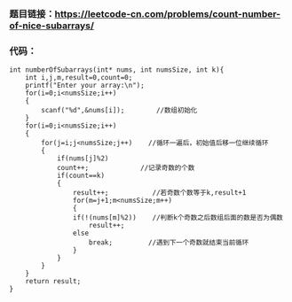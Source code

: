 ### 题目链接：https://leetcode-cn.com/problems/count-number-of-nice-subarrays/
### 代码：
    int numberOfSubarrays(int* nums, int numsSize, int k){
        int i,j,m,result=0,count=0;
        printf("Enter your array:\n");
        for(i=0;i<numsSize;i++)
        {
            scanf("%d",&nums[i]);        //数组初始化
        }
        for(i=0;i<numsSize;i++)          
        {
            for(j=i;j<numsSize;j++)    //循环一遍后，初始值后移一位继续循环
            {
                if(nums[j]%2)           
                count++;             //记录奇数的个数
                if(count==k)
                {
                    result++;           //若奇数个数等于k,result+1
                    for(m=j+1;m<numsSize;m++)
                    {
                    if(!(nums[m]%2))    //判断k个奇数之后数组后面的数是否为偶数
                        result++;
                    else
                        break;         //遇到下一个奇数就结束当前循环
                    }       
                }     
            }
        }
        return result;
    }